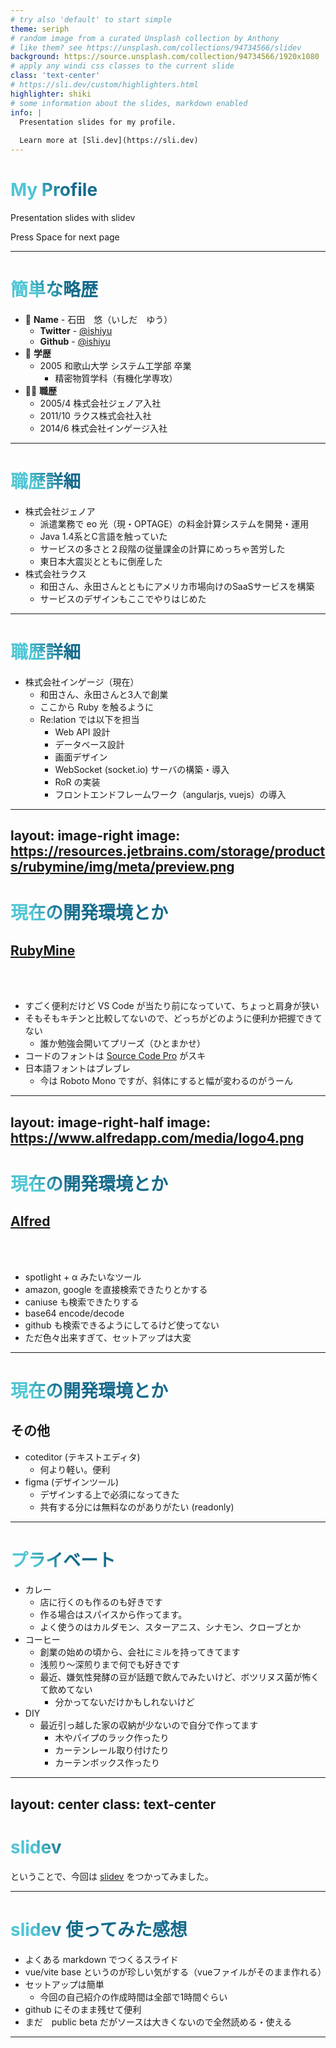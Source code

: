 ```yaml
---
# try also 'default' to start simple
theme: seriph
# random image from a curated Unsplash collection by Anthony
# like them? see https://unsplash.com/collections/94734566/slidev
background: https://source.unsplash.com/collection/94734566/1920x1080
# apply any windi css classes to the current slide
class: 'text-center'
# https://sli.dev/custom/highlighters.html
highlighter: shiki
# some information about the slides, markdown enabled
info: |
  Presentation slides for my profile.
  
  Learn more at [Sli.dev](https://sli.dev)
---
```


# My Profile

Presentation slides with slidev

<div class="pt-12">
  <span @click="$slidev.nav.next" class="px-2 p-1 rounded cursor-pointer" hover="bg-white bg-opacity-10">
    Press Space for next page <carbon:arrow-right class="inline"/>
  </span>
</div>

<!--
The last comment block of each slide will be treated as slide notes. It will be visible and editable in Presenter Mode along with the slide. [Read more in the docs](https://sli.dev/guide/syntax.html#notes)
-->


---

# 簡単な略歴

- 📝 **Name** - 石田　悠（いしだ　ゆう）
  - **Twitter** - <a href="https://twitter.com/ishiyu">@ishiyu</a>
  - **Github** - <a href="https://github.com/ishiyu">@ishiyu</a>
- 🤹 **学歴**
  - 2005 和歌山大学 システム工学部 卒業
    - 精密物質学科（有機化学専攻）
- 👨‍💼 **職歴**
  - 2005/4  株式会社ジェノア入社
  - 2011/10 ラクス株式会社入社
  - 2014/6  株式会社インゲージ入社

<!--
You can have `style` tag in markdown to override the style for the current page.
Learn more: https://sli.dev/guide/syntax#embedded-styles
-->

<style>
h1 {
  background-color: #2B90B6;
  background-image: linear-gradient(45deg, #4EC5D4 10%, #146b8c 20%);
  background-size: 100%;
  -webkit-background-clip: text;
  -moz-background-clip: text;
  -webkit-text-fill-color: transparent; 
  -moz-text-fill-color: transparent;
}
</style>


---

# 職歴詳細

- 株式会社ジェノア
  - 派遣業務で eo 光（現・OPTAGE）の料金計算システムを開発・運用
  - Java 1.4系とC言語を触っていた
  - サービスの多さと２段階の従量課金の計算にめっちゃ苦労した
  - 東日本大震災とともに倒産した
- 株式会社ラクス
  - 和田さん、永田さんとともにアメリカ市場向けのSaaSサービスを構築
  - サービスのデザインもここでやりはじめた


---

# 職歴詳細

- 株式会社インゲージ（現在）
  - 和田さん、永田さんと3人で創業
  - ここから Ruby を触るように
  - Re:lation では以下を担当
    - Web API 設計
    - データベース設計
    - 画面デザイン
    - WebSocket (socket.io) サーバの構築・導入
    - RoR の実装
    - フロントエンドフレームワーク（angularjs, vuejs）の導入


---
layout: image-right
image: https://resources.jetbrains.com/storage/products/rubymine/img/meta/preview.png
---

# 現在の開発環境とか

## <a href="https://www.jetbrains.com/ja-jp/ruby/">RubyMine</a>
<br>
<br>

- すごく便利だけど VS Code が当たり前になっていて、ちょっと肩身が狭い
- そもそもキチンと比較してないので、どっちがどのように便利か把握できてない
  - 誰か勉強会開いてプリーズ（ひとまかせ）
- コードのフォントは <a href="https://fonts.google.com/specimen/Source+Code+Pro">Source Code Pro</a> がスキ
- 日本語フォントはブレブレ
  - 今は Roboto Mono ですが、斜体にすると幅が変わるのがうーん


---
layout: image-right-half
image: https://www.alfredapp.com/media/logo4.png
---

# 現在の開発環境とか

## <a href="https://www.alfredapp.com/">Alfred</a>
<br>
<br>

- spotlight + α みたいなツール
- amazon, google を直接検索できたりとかする
- caniuse も検索できたりする
- base64 encode/decode
- github も検索できるようにしてるけど使ってない
- ただ色々出来すぎて、セットアップは大変

---

# 現在の開発環境とか

## その他
- coteditor (テキストエディタ)
  - 何より軽い。便利
- figma (デザインツール)
  - デザインする上で必須になってきた
  - 共有する分には無料なのがありがたい (readonly)


---

# プライベート

- カレー
  - 店に行くのも作るのも好きです 
  - 作る場合はスパイスから作ってます。
  - よく使うのはカルダモン、スターアニス、シナモン、クローブとか
- コーヒー
  - 創業の始めの頃から、会社にミルを持ってきてます
  - 浅煎り〜深煎りまで何でも好きです
  - 最近、嫌気性発酵の豆が話題で飲んでみたいけど、ボツリヌス菌が怖くて飲めてない
    - 分かってないだけかもしれないけど
- DIY
  - 最近引っ越した家の収納が少ないので自分で作ってます
    - 木やパイプのラック作ったり 
    - カーテンレール取り付けたり
    - カーテンボックス作ったり


---
layout: center
class: text-center
---

# slidev

ということで、今回は <a href="https://sli.dev/">slidev</a> をつかってみました。


---

# slidev 使ってみた感想

- よくある markdown でつくるスライド
- vue/vite base というのが珍しい気がする（vueファイルがそのまま作れる）
- セットアップは簡単
  - 今回の自己紹介の作成時間は全部で1時間ぐらい
- github にそのまま残せて便利
- まだ　public beta だがソースは大きくないので全然読める・使える

---
